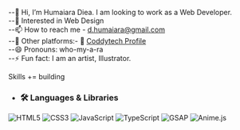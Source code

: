 --👋 Hi, I’m Humaiara Diea. I am looking to work as a Web Developer.<br>
--👀 Interested in Web Design<br>
--📫 How to reach me - d.humaiara@gmail.com <br>
--🔗 Other platforms:- 💼 [Coddytech Profile](https://coddy.tech/profile)<br>
--😄 Pronouns: who-my-a-ra <br>
--⚡ Fun fact: I am an artist, Illustrator. <br>

Skills += building

- ### 🛠️ Languages & Libraries

![HTML5](https://img.shields.io/badge/HTML5-E34F26?style=for-the-badge&logo=html5&logoColor=white)
![CSS3](https://img.shields.io/badge/CSS3-1572B6?style=for-the-badge&logo=css3&logoColor=white)
![JavaScript](https://img.shields.io/badge/JavaScript-F7DF1E?style=for-the-badge&logo=javascript&logoColor=black)
![TypeScript](https://img.shields.io/badge/TypeScript-3178C6?style=for-the-badge&logo=typescript&logoColor=white)
![GSAP](https://img.shields.io/badge/GSAP-88CE02?style=for-the-badge&logo=greensock&logoColor=black)
![Anime.js](https://img.shields.io/badge/Anime.js-000000?style=for-the-badge&logo=anime.js&logoColor=white)


<!---
HumaiaraD/HumaiaraD is a ✨ special ✨ repository because its `README.md` (this file) appears on your GitHub profile.
You can click the Preview link to take a look at your changes.
--->
